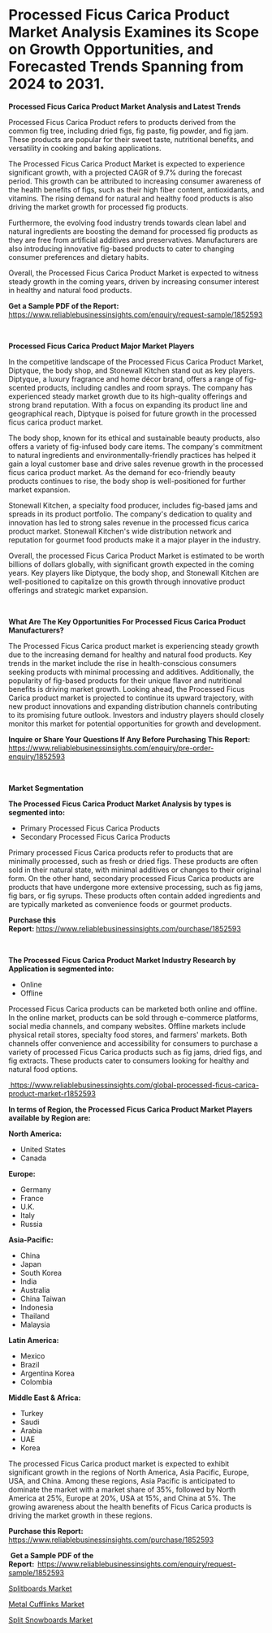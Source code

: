 <p><h1>Processed Ficus Carica Product Market Analysis Examines its Scope on Growth Opportunities, and Forecasted Trends Spanning from 2024 to 2031.</h1></p><p><strong>Processed Ficus Carica Product Market Analysis and Latest Trends</strong></p>
<p><p>Processed Ficus Carica Product refers to products derived from the common fig tree, including dried figs, fig paste, fig powder, and fig jam. These products are popular for their sweet taste, nutritional benefits, and versatility in cooking and baking applications.</p><p>The Processed Ficus Carica Product Market is expected to experience significant growth, with a projected CAGR of 9.7% during the forecast period. This growth can be attributed to increasing consumer awareness of the health benefits of figs, such as their high fiber content, antioxidants, and vitamins. The rising demand for natural and healthy food products is also driving the market growth for processed fig products.</p><p>Furthermore, the evolving food industry trends towards clean label and natural ingredients are boosting the demand for processed fig products as they are free from artificial additives and preservatives. Manufacturers are also introducing innovative fig-based products to cater to changing consumer preferences and dietary habits.</p><p>Overall, the Processed Ficus Carica Product Market is expected to witness steady growth in the coming years, driven by increasing consumer interest in healthy and natural food products.</p></p>
<p><strong>Get a Sample PDF of the Report:&nbsp;</strong> <a href="https://www.reliablebusinessinsights.com/enquiry/request-sample/1852593">https://www.reliablebusinessinsights.com/enquiry/request-sample/1852593</a></p>
<p>&nbsp;</p>
<p><strong>Processed Ficus Carica Product Major Market Players</strong></p>
<p><p> </p><p>In the competitive landscape of the Processed Ficus Carica Product Market, Diptyque, the body shop, and Stonewall Kitchen stand out as key players. Diptyque, a luxury fragrance and home décor brand, offers a range of fig-scented products, including candles and room sprays. The company has experienced steady market growth due to its high-quality offerings and strong brand reputation. With a focus on expanding its product line and geographical reach, Diptyque is poised for future growth in the processed ficus carica product market.</p><p>The body shop, known for its ethical and sustainable beauty products, also offers a variety of fig-infused body care items. The company's commitment to natural ingredients and environmentally-friendly practices has helped it gain a loyal customer base and drive sales revenue growth in the processed ficus carica product market. As the demand for eco-friendly beauty products continues to rise, the body shop is well-positioned for further market expansion.</p><p>Stonewall Kitchen, a specialty food producer, includes fig-based jams and spreads in its product portfolio. The company's dedication to quality and innovation has led to strong sales revenue in the processed ficus carica product market. Stonewall Kitchen's wide distribution network and reputation for gourmet food products make it a major player in the industry.</p><p>Overall, the processed Ficus Carica Product Market is estimated to be worth billions of dollars globally, with significant growth expected in the coming years. Key players like Diptyque, the body shop, and Stonewall Kitchen are well-positioned to capitalize on this growth through innovative product offerings and strategic market expansion.</p></p>
<p>&nbsp;</p>
<p><strong>What Are The Key Opportunities For Processed Ficus Carica Product Manufacturers?</strong></p>
<p><p>The Processed Ficus Carica product market is experiencing steady growth due to the increasing demand for healthy and natural food products. Key trends in the market include the rise in health-conscious consumers seeking products with minimal processing and additives. Additionally, the popularity of fig-based products for their unique flavor and nutritional benefits is driving market growth. Looking ahead, the Processed Ficus Carica product market is projected to continue its upward trajectory, with new product innovations and expanding distribution channels contributing to its promising future outlook. Investors and industry players should closely monitor this market for potential opportunities for growth and development.</p></p>
<p><strong>Inquire or Share Your Questions If Any Before Purchasing This Report:</strong> <a href="https://www.reliablebusinessinsights.com/enquiry/pre-order-enquiry/1852593">https://www.reliablebusinessinsights.com/enquiry/pre-order-enquiry/1852593</a></p>
<p>&nbsp;</p>
<p><strong>Market Segmentation</strong></p>
<p><strong>The Processed Ficus Carica Product Market Analysis by types is segmented into:</strong></p>
<p><ul><li>Primary Processed Ficus Carica Products</li><li>Secondary Processed Ficus Carica Products</li></ul></p>
<p><p>Primary processed Ficus Carica products refer to products that are minimally processed, such as fresh or dried figs. These products are often sold in their natural state, with minimal additives or changes to their original form. On the other hand, secondary processed Ficus Carica products are products that have undergone more extensive processing, such as fig jams, fig bars, or fig syrups. These products often contain added ingredients and are typically marketed as convenience foods or gourmet products.</p></p>
<p><strong>Purchase this Report:&nbsp;</strong><a href="https://www.reliablebusinessinsights.com/purchase/1852593">https://www.reliablebusinessinsights.com/purchase/1852593</a></p>
<p>&nbsp;</p>
<p><strong>The Processed Ficus Carica Product Market Industry Research by Application is segmented into:</strong></p>
<p><ul><li>Online</li><li>Offline</li></ul></p>
<p><p>Processed Ficus Carica products can be marketed both online and offline. In the online market, products can be sold through e-commerce platforms, social media channels, and company websites. Offline markets include physical retail stores, specialty food stores, and farmers' markets. Both channels offer convenience and accessibility for consumers to purchase a variety of processed Ficus Carica products such as fig jams, dried figs, and fig extracts. These products cater to consumers looking for healthy and natural food options.</p></p>
<p><a href="https://www.reliablebusinessinsights.com/global-processed-ficus-carica-product-market-r1852593">&nbsp;https://www.reliablebusinessinsights.com/global-processed-ficus-carica-product-market-r1852593</a></p>
<p><strong>In terms of Region, the Processed Ficus Carica Product Market Players available by Region are:</strong></p>
<p>
    <p> <strong> North America: </strong>
        <ul>
            <li>United States</li>
            <li>Canada</li>
        </ul>
        </p> 
    <p> <strong> Europe: </strong>
        <ul>
            <li>Germany</li>
            <li>France</li>
            <li>U.K.</li>
            <li>Italy</li>
            <li>Russia</li>
        </ul>
        </p> 
    <p> <strong> Asia-Pacific: </strong>
        <ul>
            <li>China</li>
            <li>Japan</li>
            <li>South Korea</li>
            <li>India</li>
            <li>Australia</li>
            <li>China Taiwan</li>
            <li>Indonesia</li>
            <li>Thailand</li>
            <li>Malaysia</li>
        </ul>
        </p> 
    <p> <strong> Latin America: </strong>
        <ul>
            <li>Mexico</li>
            <li>Brazil</li>
            <li>Argentina Korea</li>
            <li>Colombia</li>
        </ul>
        </p> 
    <p> <strong> Middle East & Africa: </strong>
        <ul>
            <li>Turkey</li>
            <li>Saudi</li>
            <li>Arabia</li>
            <li>UAE</li>
            <li>Korea</li>
        </ul>
    </p>
    </p>
<p><p>The processed Ficus Carica product market is expected to exhibit significant growth in the regions of North America, Asia Pacific, Europe, USA, and China. Among these regions, Asia Pacific is anticipated to dominate the market with a market share of 35%, followed by North America at 25%, Europe at 20%, USA at 15%, and China at 5%. The growing awareness about the health benefits of Ficus Carica products is driving the market growth in these regions.</p></p>
<p><strong>Purchase this Report: </strong><a href="https://www.reliablebusinessinsights.com/purchase/1852593">https://www.reliablebusinessinsights.com/purchase/1852593</a></p>
<p>&nbsp;<strong>Get a Sample PDF of the Report:&nbsp;&nbsp;</strong><a href="https://www.reliablebusinessinsights.com/enquiry/request-sample/1852593">https://www.reliablebusinessinsights.com/enquiry/request-sample/1852593</a></p>
<p><strong></strong></p>
<p><p><a href="https://github.com/cecuraprangm/Market-Research-Report-List-3/blob/main/splitboards-market.md">Splitboards Market</a></p><p><a href="https://github.com/Airanohannonzb68e5pb53oc1/Market-Research-Report-List-3/blob/main/metal-cufflinks-market.md">Metal Cufflinks Market</a></p><p><a href="https://github.com/fiixsa/Market-Research-Report-List-3/blob/main/split-snowboards-market.md">Split Snowboards Market</a></p></p>